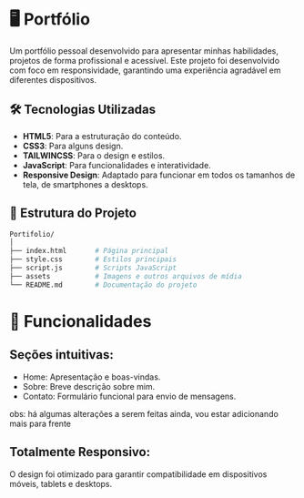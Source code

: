 # 🖥️ Portfólio

Um portfólio pessoal desenvolvido para apresentar minhas habilidades, projetos de forma profissional e acessível. Este projeto foi desenvolvido com foco em responsividade, garantindo uma experiência agradável em diferentes dispositivos.

## 🛠️ Tecnologias Utilizadas

- **HTML5**: Para a estruturação do conteúdo.
- **CSS3**: Para alguns design.
- **TAILWINCSS**: Para o design e estilos.
- **JavaScript**: Para funcionalidades e interatividade.
- **Responsive Design**: Adaptado para funcionar em todos os tamanhos de tela, de smartphones a desktops.


## 📂 Estrutura do Projeto

```bash
Portifolio/
│
├── index.html       # Página principal
├── style.css        # Estilos principais
├── script.js        # Scripts JavaScript
├── assets           # Imagens e outros arquivos de mídia
└── README.md        # Documentação do projeto

```


# 🎯 Funcionalidades
## Seções intuitivas:

- Home: Apresentação e boas-vindas.
- Sobre: Breve descrição sobre mim.
- Contato: Formulário funcional para envio de mensagens.

obs: há algumas alterações a serem feitas ainda, vou estar adicionando mais para frente

## Totalmente Responsivo:

O design foi otimizado para garantir compatibilidade em dispositivos móveis, tablets e desktops.
